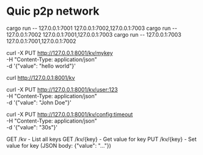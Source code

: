 # Quic p2p network

cargo run -- 127.0.0.1:7001 127.0.0.1:7002,127.0.0.1:7003
cargo run -- 127.0.0.1:7002 127.0.0.1:7001,127.0.0.1:7003
cargo run -- 127.0.0.1:7003 127.0.0.1:7001,127.0.0.1:7002

curl -X PUT http://127.0.0.1:8001/kv/mykey \
 -H "Content-Type: application/json" \
 -d '{"value": "hello world"}'

curl http://127.0.0.1:8001/kv

curl -X PUT http://127.0.0.1:8001/kv/user:123 \
 -H "Content-Type: application/json" \
 -d '{"value": "John Doe"}'

curl -X PUT http://127.0.0.1:8001/kv/config:timeout \
 -H "Content-Type: application/json" \
 -d '{"value": "30s"}'

GET /kv - List all keys
GET /kv/{key} - Get value for key
PUT /kv/{key} - Set value for key (JSON body: {"value": "..."})
